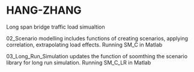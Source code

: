 # HANG-ZHANG
Long span bridge traffic load simualtion 

02_Scenario modelling includes functions of creating scenarios, applying correlation, extrapolating load effects. 
Running SM_C in Matlab

03_Long_Run_Simulation updates the function of soomthing the scenario library for long run simulation.
Running SM_C_LR in Matlab
